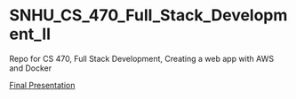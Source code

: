 # SNHU_CS_470_Full_Stack_Development_II
Repo for CS 470, Full Stack Development, Creating a web app with AWS and Docker

<a href="https://youtu.be/Rm_LmrooNag">Final Presentation</a>
